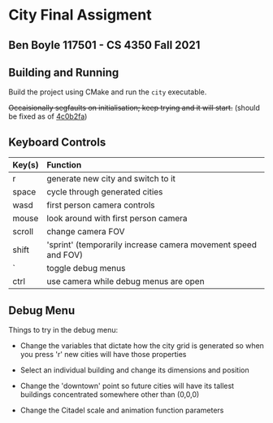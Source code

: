 # City Final Assigment

## Ben Boyle 117501 - CS 4350 Fall 2021

## Building and Running

Build the project using CMake and run the `city` executable.

~~Occaisionally segfaults on initialisation; keep trying and it will start.~~ (should be fixed as of [4c0b2fa](https://github.com/wavecommander/city/commit/4c0b2fa50d90bfbff66020dfd3ad9154d2ad2390))

## Keyboard Controls

| Key(s) | Function                                                      |
|--------|:--------------------------------------------------------------|
| r      | generate new city and switch to it                            |
| space  | cycle through generated cities                                |
| wasd   | first person camera controls                                  |
| mouse  | look around with first person camera                          |
| scroll | change camera FOV                                             |
| shift  | 'sprint' (temporarily increase camera movement speed and FOV) |
| `      | toggle debug menus                                            |
| ctrl   | use camera while debug menus are open                         |

## Debug Menu

Things to try in the debug menu:

* Change the variables that dictate how the city grid is generated so when you press 'r' new cities will have those properties

* Select an individual building and change its dimensions and position

* Change the 'downtown' point so future cities will have its tallest buildings concentrated somewhere other than (0,0,0)

* Change the Citadel scale and animation function parameters
